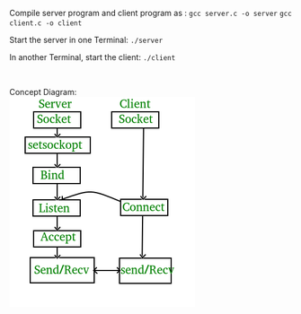 Compile server program and client program as :
`gcc server.c -o server`
`gcc client.c -o client`

Start the server in one Terminal:
`./server`

In another Terminal, start the client:
`./client`

<br/>

Concept Diagram:<br/>
![Concept Diagram](./image.png "Working Diagram")
